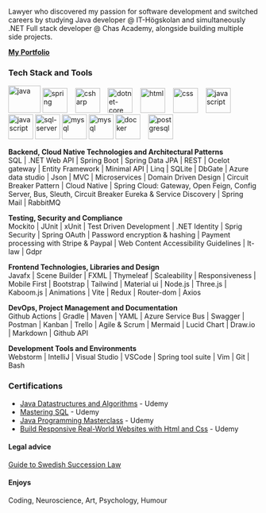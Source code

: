 

Lawyer who discovered my passion for software development and switched careers by studying Java developer @ IT-Högskolan and simultaneously .NET Full stack developer @ Chas Academy, alongside building multiple side projects.

[**My Portfolio**](https://annaaxelsson.com/)

  <h3>Tech Stack and Tools</h3>
  <!--https://cdn.jsdelivr.net/gh/devicons/devicon/icons/threejs/threejs-original.svg-->
  <p/>
<p class="align center">
<img src="https://cdn.jsdelivr.net/gh/devicons/devicon/icons/java/java-original.svg" alt="java" width="65" height="55"/> 

  <img src="https://cdn.jsdelivr.net/gh/devicons/devicon/icons/spring/spring-original.svg" alt="spring" width="50" height="50"/>
&nbsp;&nbsp;
<img src="https://cdn.jsdelivr.net/gh/devicons/devicon/icons/csharp/csharp-original.svg" alt="csharp" width="50" height="50"/> 
&nbsp;&nbsp;
<img src="https://cdn.jsdelivr.net/gh/devicons/devicon/icons/dotnetcore/dotnetcore-plain.svg" alt="dotnet-core" width="50" height="50"/> 
&nbsp;&nbsp;
<img src="https://cdn.jsdelivr.net/gh/devicons/devicon/icons/html5/html5-original.svg" alt="html" width="50" height="50"/>
&nbsp;&nbsp;
  <img src="https://cdn.jsdelivr.net/gh/devicons/devicon/icons/css3/css3-original.svg" alt="css" width="50" height="50"/>
&nbsp;&nbsp;
   <img src="https://cdn.jsdelivr.net/gh/devicons/devicon/icons/javascript/javascript-original.svg" alt="javascript" width="50" height="50"/>
&nbsp;&nbsp;
   <img src="https://cdn.jsdelivr.net/gh/devicons/devicon/icons/react/react-original.svg" alt="javascript" width="50" height="50"/>

  <img src="https://cdn.jsdelivr.net/gh/devicons/devicon/icons/microsoftsqlserver/microsoftsqlserver-plain-wordmark.svg" alt="sql-server" width="50" height="50"/> 

   <img src="https://cdn.jsdelivr.net/gh/devicons/devicon/icons/mysql/mysql-original.svg" alt="mysql" width="50" height="50"/>

   <img src="https://cdn.jsdelivr.net/gh/devicons/devicon/icons/mongodb/mongodb-original.svg" alt="mysql" width="50" height="50"/>

  <img src="https://cdn.jsdelivr.net/gh/devicons/devicon/icons/docker/docker-original.svg" alt="docker" width="50" height="50"/>
&nbsp;&nbsp;
   <img src="https://cdn.jsdelivr.net/gh/devicons/devicon/icons/postgresql/postgresql-original.svg" alt="postgresql" width="50" height="50"/>

<p/>    

   <b>Backend, Cloud Native Technologies and Architectural Patterns </b> <br>
SQL | .NET Web API | Spring Boot | Spring Data JPA | REST | Ocelot gateway | Entity Framework | Minimal API | Linq | SQLite | DbGate | Azure data studio | Json | MVC | Microservices | Domain Driven Design | Circuit Breaker Pattern | Cloud Native | Spring Cloud: Gateway, Open Feign, Config Server, Bus, Sleuth, Circuit Breaker
Eureka & Service Discovery | Spring Mail | RabbitMQ

<b>Testing, Security and Compliance</b><br>
Mockito | JUnit | xUnit | Test Driven Development | .NET Identity | Sprig Security | Spring OAuth | Password encryption & hashing | Payment processing with Stripe & Paypal | Web Content Accessibility Guidelines | It-law | Gdpr 
  
<b>Frontend Technologies, Libraries and Design </b> <br>
  Javafx | Scene Builder | FXML | Thymeleaf | Scaleability | Responsiveness | Mobile First | Bootstrap | Tailwind | Material ui | Node.js | Three.js | Kaboom.js | Animations | Vite | Redux | Router-dom | Axios 

<b>DevOps, Project Management and Documentation </b><br> 
Github Actions | Gradle | Maven | YAML | Azure Service Bus | Swagger | Postman | Kanban | Trello | Agile & Scrum | Mermaid | Lucid Chart | Draw.io | Markdown | Github API

<b>Development Tools and Environments </b><br>
Webstorm | IntelliJ | Visual Studio | VSCode | Spring tool suite | Vim | Git | Bash
 
  
  <!-- 👋 😊 💜 ✨ 🤓 🌐 📚 💻 ⚙️ 🛠 📄 🎮 🕹️ 💼 🕹️ -->

<h3>Certifications</h3>

- [Java Datastructures and Algorithms](https://github.com/AnnaAxelsson051/Certificates-repo/blob/main/Datastructures-and-Algorithms-Certificate.pdf) - Udemy
- [Mastering SQL](https://github.com/AnnaAxelsson051/Certificates-repo/blob/main/Mysql-certificate.pdf) - Udemy
- [Java Programming Masterclass](https://github.com/AnnaAxelsson051/Certificates-repo/blob/main/Java-Masterclass-certificate.pdf) - Udemy
- [Build Responsive Real-World Websites with Html and Css](https://github.com/AnnaAxelsson051/Certificates-repo/blob/main/Html-and-css-certificate.pdf) - Udemy

<h4>Legal advice</h4>
  
[Guide to Swedish Succession Law](https://annaaxelsson051.github.io/Swedish-Succession-Law-Guide/)
 
 <h4>Enjoys</h4>
<p>Coding, Neuroscience, Art, Psychology, Humour<p/>
    
    



